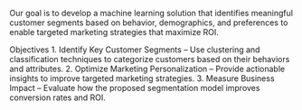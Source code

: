 Our goal is to develop a machine learning solution that identifies meaningful customer segments based on behavior, demographics, and preferences to enable targeted marketing strategies that maximize ROI.


Objectives
	1.	Identify Key Customer Segments – Use clustering and classification techniques to categorize customers based on their behaviors and attributes.
	2.	Optimize Marketing Personalization – Provide actionable insights to improve targeted marketing strategies.
	3.	Measure Business Impact – Evaluate how the proposed segmentation model improves conversion rates and ROI.
